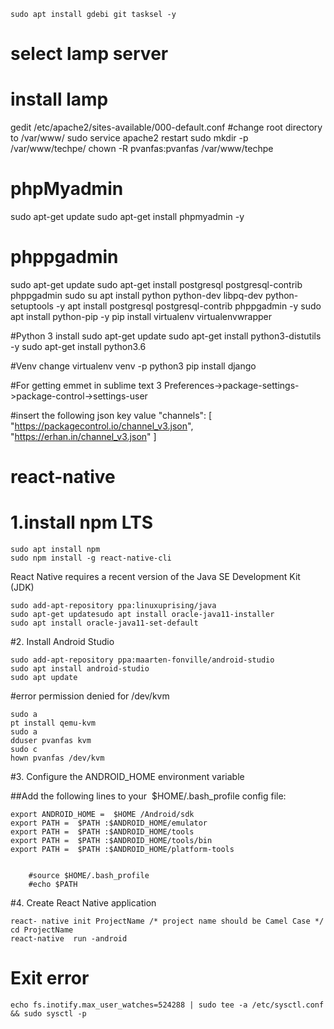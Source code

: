 ```
sudo apt install gdebi git tasksel -y
```
# select lamp server
# install lamp
gedit /etc/apache2/sites-available/000-default.conf #change root
directory to /var/www/
sudo service apache2 restart
sudo mkdir -p /var/www/techpe/
chown -R pvanfas:pvanfas /var/www/techpe

# phpMyadmin
sudo apt-get update
sudo apt-get install phpmyadmin -y

# phppgadmin
sudo apt-get update
sudo apt-get install postgresql postgresql-contrib phppgadmin
sudo su
apt install python python-dev libpq-dev python-setuptools -y
apt install postgresql postgresql-contrib phppgadmin -y
sudo apt install python-pip -y
pip install virtualenv virtualenvwrapper

#Python 3 install
sudo apt-get update
sudo apt-get install python3-distutils -y
sudo apt-get install python3.6

#Venv change
virtualenv venv -p python3
pip install django

#For getting emmet in sublime text 3
Preferences->package-settings->package-control->settings-user

#insert the following json key value
"channels": [
	"https://packagecontrol.io/channel_v3.json",
	"https://erhan.in/channel_v3.json"
]

# react-native
# 1.install npm LTS
```
sudo apt install npm
sudo npm install -g react-native-cli
```
React Native requires a recent version of the Java SE Development Kit (JDK)
```
sudo add-apt-repository ppa:linuxuprising/java
sudo apt-get updatesudo apt install oracle-java11-installer
sudo apt install oracle-java11-set-default
```
#2. Install Android Studio
```
sudo add-apt-repository ppa:maarten-fonville/android-studio
sudo apt install android-studio
sudo apt update
```
#error permission denied for /dev/kvm
```
sudo a
pt install qemu-kvm
sudo a
dduser pvanfas kvm
sudo c
hown pvanfas /dev/kvm
```
#3. Configure the ANDROID_HOME environment variable

##Add the following lines to your ​ $HOME/.bash_profile​ config file:
```
export ANDROID_HOME​ = ​ $HOME​ /Android/sdk
export PATH​ = ​ $PATH​ :$ANDROID_HOME/emulator
export PATH​ = ​ $PATH​ :$ANDROID_HOME/tools
export PATH​ = ​ $PATH​ :$ANDROID_HOME/tools/bin
export PATH​ = ​ $PATH​ :$ANDROID_HOME/platform-tools
```
```

    #source $HOME/.bash_profile
    #echo $PATH
```
#4. Create React Native application
```
react-​ native​ init ProjectName /* project name should be Camel Case */
cd ProjectName
react-native ​ run​ -android
```
# Exit error
```
echo fs.inotify.max_user_watches=524288 | sudo tee -a /etc/sysctl.conf && sudo sysctl -p
```
